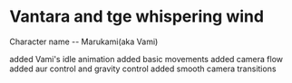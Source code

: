 # Vantara and tge whispering wind

Character name -- Marukami(aka Vami)

 added Vami's idle animation 
 added basic movements
 added camera flow
 added aur control and gravity control
 added smooth camera transitions
